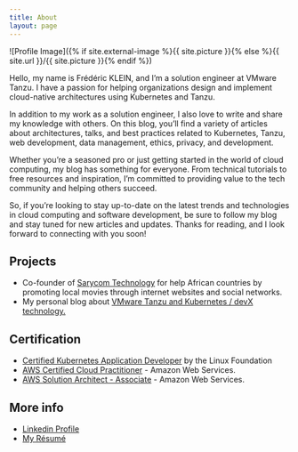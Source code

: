 ```yaml
---
title: About
layout: page
---
```

![Profile Image]({% if site.external-image %}{{ site.picture }}{% else %}{{ site.url }}/{{ site.picture }}{% endif %})

Hello, my name is Frédéric KLEIN, and I’m a solution engineer at VMware Tanzu. I have a passion for helping organizations design and implement cloud-native architectures using Kubernetes and Tanzu.

In addition to my work as a solution engineer, I also love to write and share my knowledge with others. On this blog, you’ll find a variety of articles about architectures, talks, and best practices related to Kubernetes, Tanzu, web development, data management, ethics, privacy, and development.

Whether you’re a seasoned pro or just getting started in the world of cloud computing, my blog has something for everyone. From technical tutorials to free resources and inspiration, I’m committed to providing value to the tech community and helping others succeed.

So, if you’re looking to stay up-to-date on the latest trends and technologies in cloud computing and software development, be sure to follow my blog and stay tuned for new articles and updates. Thanks for reading, and I look forward to connecting with you soon!

<h2>Projects</h2>

<ul>
	<li>Co-founder of <a href="https://www.sarycom.fr">Sarycom Technology</a> for help African countries by promoting local movies through internet websites and social networks.</li>
	<li>My personal blog about <a href="https://blog.fklein.me">VMware Tanzu and Kubernetes / devX technology.</a></li>
</ul>

<h2>Certification</h2>

<ul>
	<li><a href="https://www.credly.com/badges/09ee2942-7cd0-4b85-b62d-e3f78b4f7db0/linked_in_profile">Certified Kubernetes Application Developer</a> by the Linux Foundation</li>
	<li><a href="https://www.credly.com/badges/09ee2942-7cd0-4b85-b62d-e3f78b4f7db0/linked_in_profile">AWS Certified Cloud Practitioner</a> - Amazon Web Services.</li>
	<li><a href="https://www.credly.com/badges/4f00ffcb-1d2f-44ff-8b15-38c5fab454ed?source=linked_in_profile">AWS Solution Architect - Associate</a> - Amazon Web Services.</li>
</ul>

<h2>More info</h2>

<ul>
	<li><a href="https://www.credly.com/badges/09ee2942-7cd0-4b85-b62d-e3f78b4f7db0/linked_in_profile">Linkedin Profile</a></li>
	<li><a href="http://localhost:4000/assets/Resume_fklein_WEB_2023.pdf">My Résumé</a></li>
</ul>